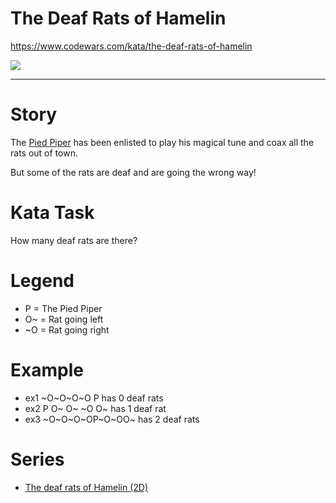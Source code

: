 # The Deaf Rats of Hamelin

https://www.codewars.com/kata/the-deaf-rats-of-hamelin

<img src="https://i.imgur.com/ta6gv1i.png?1">

___

# Story
The [Pied Piper](https://en.wikipedia.org/wiki/Pied_Piper_of_Hamelin) has been enlisted to play his magical tune and coax all the rats out of town.

But some of the rats are deaf and are going the wrong way!



# Kata Task
How many deaf rats are there?

# Legend
- P = The Pied Piper
- O~ = Rat going left
- ~O = Rat going right


# Example
- ex1 ~O~O~O~O P has 0 deaf rats
- ex2 P O~ O~ ~O O~ has 1 deaf rat
- ex3 ~O~O~O~OP~O~OO~ has 2 deaf rats

# Series
- [The deaf rats of Hamelin (2D)](https://www.codewars.com/kata/the-deaf-rats-of-hamelin-2d)
